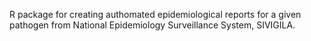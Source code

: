 
R package for creating authomated epidemiological reports for a given pathogen from National Epidemiology Surveillance System, SIVIGILA. 
